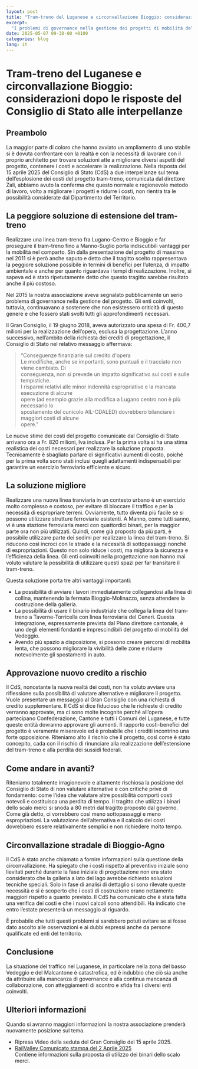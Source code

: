 ```yaml
---
layout: post
title: "Tram-treno del Luganese e circonvallazione Bioggio: considerazioni dopo le risposte del Consiglio di Stato alle interpellanze"
excerpt:
  "I problemi di governance nella gestione dei progetti di mobilità del Luganese sono ormai ampiamente confermati."
date: 2025-05-07 09-30-00 +0100
categories: blog
lang: it
---
```


# Tram-treno del Luganese e circonvallazione Bioggio: considerazioni dopo le risposte del Consiglio di Stato alle interpellanze

## Preambolo

La maggior parte di coloro che hanno avviato un ampliamento di uno stabile si è dovuta confrontare con la realtà e con la necessità di lavorare con il proprio architetto per trovare soluzioni atte a migliorare diversi aspetti del progetto, contenere i costi e accelerare la realizzazione. Nella risposta del 15 aprile 2025 del Consiglio di Stato (CdS) a due interpellanze sul tema dell’esplosione dei costi del progetto tram-treno, comunicata dal direttore Zali, abbiamo avuto la conferma che questo normale e ragionevole metodo di lavoro, volto a migliorare i progetti e ridurre i costi, non rientra tra le possibilità considerate dal Dipartimento del Territorio.

## La peggiore soluzione di estensione del tram-treno

Realizzare una linea tram-treno fra Lugano-Centro e Bioggio e far proseguire il tram-treno fino a Manno-Suglio porta indiscutibili vantaggi per la mobilità nel comparto. Sin dalla presentazione del progetto di massima nel 2011 si è però anche saputo e detto che il tragitto scelto rappresentava la peggiore soluzione possibile in termini di benefici per l’utenza, di impatto ambientale e anche per quanto riguardava i tempi di realizzazione. Inoltre, si sapeva ed è stato ripetutamente detto che questo tragitto sarebbe risultato anche il più costoso.

Nel 2015 la nostra associazione aveva segnalato pubblicamente un serio problema di governance nella gestione del progetto. Gli enti coinvolti, tuttavia, continuavano a sostenere che non esistessero criticità di questo genere e che fossero stati svolti tutti gli approfondimenti necessari.

Il Gran Consiglio, il 19 giugno 2018, aveva autorizzato una spesa di Fr. 400,7 milioni per la realizzazione dell’opera, esclusa la progettazione. L’anno successivo, nell’ambito della richiesta dei crediti di progettazione, il Consiglio di Stato nel relativo messaggio affermava:

> “Conseguenze finanziarie sul credito d'opera  
> Le modifiche, anche se importanti, sono puntuali e il tracciato non viene cambiato. Di  
> conseguenza, non si prevede un impatto significativo sui costi e sulle tempistiche.  
> I risparmi relativi alle minor indennità espropriative e la mancata esecuzione di alcune  
> opere (ad esempio grazie alla modifica a Lugano centro non è più necessario lo  
> spostamento del cunicolo AIL-CDALED) dovrebbero bilanciare i maggiori costi di alcune  
> opere.”

Le nuove stime dei costi del progetto comunicate dal Consiglio di Stato arrivano ora a Fr. 820 milioni, Iva inclusa. Per la prima volta si ha una stima realistica dei costi necessari per realizzare la soluzione proposta. Tecnicamente è sbagliato parlare di significativi aumenti di costo, poiché per la prima volta sono stati inclusi quegli adattamenti indispensabili per garantire un esercizio ferroviario efficiente e sicuro.


## La soluzione migliore

Realizzare una nuova linea tranviaria in un contesto urbano è un esercizio molto complesso e costoso, per evitare di bloccare il traffico e per la necessità di espropriare terreni. Ovviamente, tutto diventa più facile se si possono utilizzare strutture ferroviarie esistenti. A Manno, come tutti sanno, vi è una stazione ferroviaria merci con quattordici binari, per la maggior parte ora non più utilizzati. Quindi, come già proposto da più parti, è possibile utilizzare parte dei sedimi per realizzare la linea del tram-treno. Si riducono così incroci con le strade e la necessità di sottopassaggi nonché di espropriazioni. Questo non solo riduce i costi, ma migliora la sicurezza e l’efficienza della linea. Gli enti coinvolti nella progettazione non hanno mai voluto valutare la possibilità di utilizzare questi spazi per far transitare il tram-treno.

Questa soluzione porta tre altri vantaggi importanti:

- La possibilità di avviare i lavori immediatamente collegandosi alla linea di collina, mantenendo la fermata Bioggio-Molinazzo, senza attendere la costruzione della galleria.
- La possibilità di usare il binario industriale che collega la linea del tram-treno a Taverne-Torricella con linea ferroviaria del Ceneri. Questa integrazione, espressamente prevista dal Piano direttore cantonale, è uno degli elementi fondanti e imprescindibili del progetto di mobilità del Vedeggio.
- Avendo più spazio a disposizione, si possono creare percorsi di mobilità lenta, che possono migliorare la vivibilità delle zone e ridurre notevolmente gli spostamenti in auto.


## Approvazione nuovo credito a rischio

Il CdS, nonostante la nuova realtà dei costi, non ha voluto avviare una riflessione sulla possibilità di valutare alternative e migliorare il progetto. Vuole presentare un messaggio al Gran Consiglio con una richiesta di credito supplementare. Il CdS si dice fiducioso che le richieste di credito verranno approvate, ma ci sono molte incognite perché all’opera partecipano Confederazione, Cantone e tutti i Comuni del Luganese, e tutte queste entità dovranno approvare gli aumenti. Il rapporto costi-benefici del progetto è veramente miserevole ed è probabile che i crediti incontrino una forte opposizione. Riteniamo alto il rischio che il progetto, così come è stato concepito, cada con il rischio di rinunciare alla realizzazione dell’estensione del tram-treno e alla perdita dei sussidi federali.


## Come andare in avanti?

Riteniamo totalmente irragionevole e altamente rischiosa la posizione del Consiglio di Stato di non valutare alternative e con critiche prive di fondamento: come l’idea che valutare altre possibilità comporti costi notevoli e costituisca una perdita di tempo. Il tragitto che utilizza i binari dello scalo merci si snoda a 80 metri dal tragitto proposto dal governo. Come già detto, ci vorrebbero così meno sottopassaggi e meno espropriazioni. La valutazione dell’alternativa e il calcolo dei costi dovrebbero essere relativamente semplici e non richiedere molto tempo.


## Circonvallazione stradale di Bioggio-Agno

Il CdS è stato anche chiamato a fornire informazioni sulla questione della circonvallazione. Ha spiegato che i costi rispetto al preventivo iniziale sono lievitati perché durante la fase iniziale di progettazione non era stato considerato che la galleria a lato del lago avrebbe richiesto soluzioni tecniche speciali. Solo in fase di analisi di dettaglio si sono rilevate queste necessità e si è scoperto che i costi di costruzione erano nettamente maggiori rispetto a quanto previsto. Il CdS ha comunicato che è stata fatta una verifica dei costi e che i nuovi calcoli sono attendibili. Ha indicato che entro l’estate presenterà un messaggio al riguardo.

È probabile che tutti questi problemi si sarebbero potuti evitare se si fosse dato ascolto alle osservazioni e ai dubbi espressi anche da persone qualificate ed enti del territorio.


## Conclusione

La situazione del traffico nel Luganese, in particolare nella zona del basso Vedeggio e del Malcantone è catastrofica, ed è indubbio che ciò sia anche da attribuire alla mancanza di governance e alla continua mancanza di collaborazione, con atteggiamenti di scontro e sfida fra i diversi enti coinvolti.


## Ulteriori informazioni

Quando si avranno maggiori informazioni la nostra associazione prenderà nuovamente posizione sul tema.

- Ripresa Video della seduta del Gran Consiglio del 15 aprile 2025.
- [RailValley Comunicato stampa del 2 Aprile 2025](https://www.railvalley.ch/news/2025-04-02)  
  Contiene informazioni sulla proposta di utilizzo dei binari dello scalo merci.
